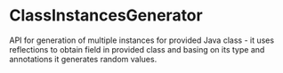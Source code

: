 # ClassInstancesGenerator
API for generation of multiple instances for provided Java class - it uses reflections to obtain field in provided class and basing on its type and annotations it generates random values.
